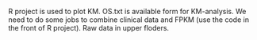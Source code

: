 R project is used to plot KM.
OS.txt is available form for KM-analysis.
We need to do some jobs to combine clinical data and FPKM (use the code in the front of R project).
Raw data in upper floders. 
